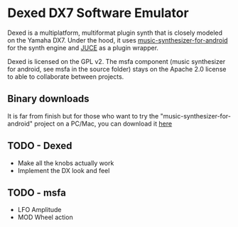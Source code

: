Dexed DX7 Software Emulator
===========================

Dexed is a multiplatform, multiformat plugin synth that is closely modeled on the Yamaha DX7. 
Under the hood, it uses [music-synthesizer-for-android](https://code.google.com/p/music-synthesizer-for-android) 
for the synth engine and [JUCE](http://wwww.juce.com) as a plugin wrapper.

Dexed is licensed on the GPL v2. The msfa component (music synthesizer for android, see msfa in the source 
folder) stays on the Apache 2.0 license to able to collaborate between projects.

Binary downloads
----------------
It is far from finish but for those who want to try the "music-synthesizer-for-android" project
on a PC/Mac, you can download it [here](http://le-son666.com/software/dexed)

TODO - Dexed 
------------
* Make all the knobs actually work
* Implement the DX look and feel

TODO - msfa
-----------
* LFO Amplitude
* MOD Wheel action
